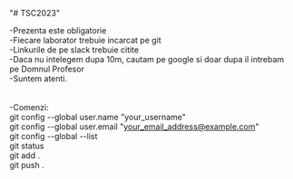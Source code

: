 "# TSC2023" 

-Prezenta este obligatorie <br>
-Fiecare laborator trebuie incarcat pe git <br>
-Linkurile de pe slack trebuie citite <br>
-Daca nu intelegem dupa 10m, cautam pe google si doar dupa il intrebam pe Domnul Profesor<br>
-Suntem atenti.<br>
<br>
<br>
-Comenzi:<br>
git config --global user.name "your_username" <br>
git config --global user.email "your_email_address@example.com"<br>
git config --global --list<br>
git status <br>
git add .<br>
git push .<br>